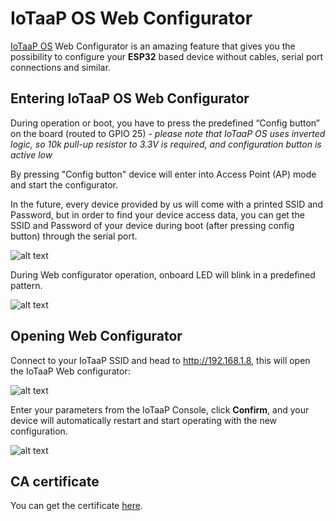 # IoTaaP OS Web Configurator

[IoTaaP OS](https://docs.iotaap.io/docs-iotaap-os/) Web Configurator is an amazing feature that gives you the possibility to configure your **ESP32** based device
without cables, serial port connections and similar.

## Entering IoTaaP OS Web Configurator

During operation or boot, you have to press the predefined “Config button” on the board (routed to GPIO 25) - *please note that IoTaaP OS uses inverted logic, so 10k pull-up resistor to 3.3V is required, and configuration button is active low* 

By pressing "Config button" device will enter into Access Point (AP) mode and start the configurator. 

In the future, every device provided by us will come with a printed SSID and Password, but in order to find your device access data, you can get the SSID and Password of your device during boot (after pressing config button) through the serial port. 

![alt text](https://files.iotaap.io/assets/iotaap-tutorials/remote-flash/web-configurator-credentials.PNG "Web configurator credentials")

During Web configurator operation, onboard LED will blink in a predefined pattern.

![alt text](https://community.iotaap.io/uploads/default/original/1X/a9f746e3c0fdf96fcd19348929f8d6a9a4e15635.png "IoTaaP OS Access Point")

## Opening Web Configurator

Connect to your IoTaaP SSID and head to http://192.168.1.8, this will open the IoTaaP Web configurator:

![alt text](https://community.iotaap.io/uploads/default/original/1X/d73cc88337efc226885ed22b0178aa183bb20865.png "IoTaaP ESP32 Web Configurator")

Enter your parameters from the IoTaaP Console, click **Confirm**, and your device will automatically restart and start operating with the new configuration.

![alt text](https://community.iotaap.io/uploads/default/original/1X/9e20567c5fb6db23ff856bac641a2c643b1dd147.png "ESP32 Web Configurator success")

## CA certificate

You can get the certificate [here](https://docs.iotaap.io/docs-iotaap-os/certificates/).